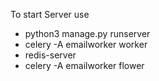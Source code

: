 
To start Server use 
- python3 manage.py runserver
- celery -A emailworker worker
- redis-server
- celery -A emailworker flower
